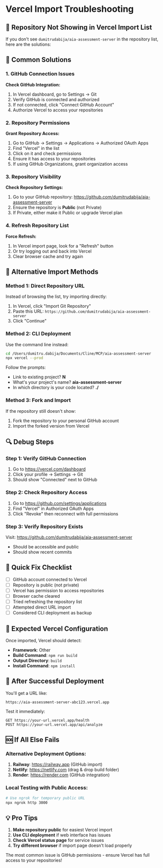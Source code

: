 # Vercel Import Troubleshooting

## 🚨 Repository Not Showing in Vercel Import List

If you don't see `dumitrudabija/aia-assessment-server` in the repository list, here are the solutions:

## 🔧 Common Solutions

### 1. GitHub Connection Issues

**Check GitHub Integration:**
1. In Vercel dashboard, go to Settings → Git
2. Verify GitHub is connected and authorized
3. If not connected, click "Connect GitHub Account"
4. Authorize Vercel to access your repositories

### 2. Repository Permissions

**Grant Repository Access:**
1. Go to GitHub → Settings → Applications → Authorized OAuth Apps
2. Find "Vercel" in the list
3. Click on it and check permissions
4. Ensure it has access to your repositories
5. If using GitHub Organizations, grant organization access

### 3. Repository Visibility

**Check Repository Settings:**
1. Go to your GitHub repository: https://github.com/dumitrudabija/aia-assessment-server
2. Ensure the repository is **Public** (not Private)
3. If Private, either make it Public or upgrade Vercel plan

### 4. Refresh Repository List

**Force Refresh:**
1. In Vercel import page, look for a "Refresh" button
2. Or try logging out and back into Vercel
3. Clear browser cache and try again

## 🔄 Alternative Import Methods

### Method 1: Direct Repository URL

Instead of browsing the list, try importing directly:
1. In Vercel, click "Import Git Repository"
2. Paste this URL: `https://github.com/dumitrudabija/aia-assessment-server`
3. Click "Continue"

### Method 2: CLI Deployment

Use the command line instead:
```bash
cd /Users/dumitru.dabija/Documents/Cline/MCP/aia-assessment-server
npx vercel --prod
```

Follow the prompts:
- Link to existing project? **N**
- What's your project's name? **aia-assessment-server**
- In which directory is your code located? **./**

### Method 3: Fork and Import

If the repository still doesn't show:
1. Fork the repository to your personal GitHub account
2. Import the forked version from Vercel

## 🔍 Debug Steps

### Step 1: Verify GitHub Connection
1. Go to https://vercel.com/dashboard
2. Click your profile → Settings → Git
3. Should show "Connected" next to GitHub

### Step 2: Check Repository Access
1. Go to https://github.com/settings/applications
2. Find "Vercel" in Authorized OAuth Apps
3. Click "Revoke" then reconnect with full permissions

### Step 3: Verify Repository Exists
Visit: https://github.com/dumitrudabija/aia-assessment-server
- Should be accessible and public
- Should show recent commits

## 🎯 Quick Fix Checklist

- [ ] GitHub account connected to Vercel
- [ ] Repository is public (not private)
- [ ] Vercel has permission to access repositories
- [ ] Browser cache cleared
- [ ] Tried refreshing the repository list
- [ ] Attempted direct URL import
- [ ] Considered CLI deployment as backup

## 🚀 Expected Vercel Configuration

Once imported, Vercel should detect:
- **Framework**: Other
- **Build Command**: `npm run build`
- **Output Directory**: `build`
- **Install Command**: `npm install`

## 📱 After Successful Deployment

You'll get a URL like:
```
https://aia-assessment-server-abc123.vercel.app
```

Test it immediately:
```
GET https://your-url.vercel.app/health
POST https://your-url.vercel.app/api/analyze
```

## 🆘 If All Else Fails

### Alternative Deployment Options:

1. **Railway**: https://railway.app (GitHub import)
2. **Netlify**: https://netlify.com (drag & drop build folder)
3. **Render**: https://render.com (GitHub integration)

### Local Testing with Public Access:
```bash
# Use ngrok for temporary public URL
npx ngrok http 3000
```

## 💡 Pro Tips

1. **Make repository public** for easiest Vercel import
2. **Use CLI deployment** if web interface has issues
3. **Check Vercel status page** for service issues
4. **Try different browser** if import page doesn't load properly

The most common issue is GitHub permissions - ensure Vercel has full access to your repositories!
